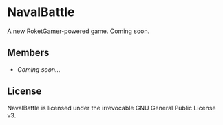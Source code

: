 NavalBattle
==========

A new RoketGamer-powered game. Coming soon.

## Members
* *Coming soon...*

## License
NavalBattle is licensed under the irrevocable GNU General Public License v3.